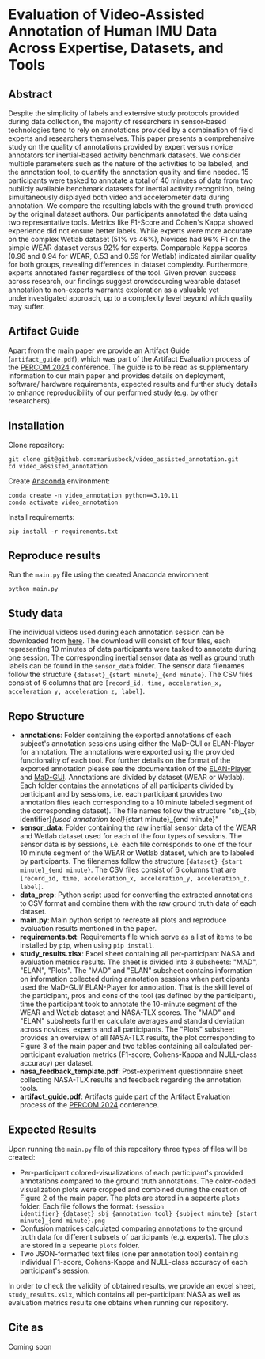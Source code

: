 # Evaluation of Video-Assisted Annotation of Human IMU Data Across Expertise, Datasets, and Tools

## Abstract
Despite the simplicity of labels and extensive study protocols provided during data collection, the majority of researchers in sensor-based technologies tend to rely on annotations provided by a combination of field experts and researchers themselves. This paper presents a comprehensive study on the quality of annotations provided by expert versus novice annotators for inertial-based activity benchmark datasets. We consider multiple parameters such as the nature of the activities to be labeled, and the annotation tool, to quantify the annotation quality and time needed. 15 participants were tasked to annotate a total of 40 minutes of data from two publicly available benchmark datasets for inertial activity recognition, being simultaneously displayed both video and accelerometer data during annotation. We compare the resulting labels with the ground truth provided by the original dataset authors. Our participants annotated the data using two representative tools. Metrics like F1-Score and Cohen's Kappa showed experience did not ensure better labels. While experts were more accurate on the complex Wetlab dataset (51\% vs 46\%), Novices had 96\% F1 on the simple WEAR dataset versus 92\% for experts. Comparable Kappa scores (0.96 and 0.94 for WEAR, 0.53 and 0.59 for Wetlab) indicated similar quality for both groups, revealing differences in dataset complexity. Furthermore, experts annotated faster regardless of the tool. Given proven success across research, our findings suggest crowdsourcing wearable dataset annotation to non-experts warrants exploration as a valuable yet underinvestigated approach, up to a complexity level beyond which quality may suffer.

## Artifact Guide

Apart from the main paper we provide an Artifact Guide (`artifact_guide.pdf`), which was part of the Artifact Evaluation process of the [PERCOM 2024](https://www.percom.org/) conference. The guide is to be read as supplementary information to our main paper and provides details on deployment, software/ hardware requirements, expected results and further study details to enhance reproducibility of our performed study (e.g. by other researchers).

## Installation

Clone repository:

```
git clone git@github.com:mariusbock/video_assisted_annotation.git
cd video_assisted_annotation
```

Create [Anaconda](https://www.anaconda.com/products/distribution) environment:

```
conda create -n video_annotation python==3.10.11
conda activate video_annotation
```

Install requirements:
```
pip install -r requirements.txt
```

## Reproduce results

Run the `main.py` file using the created Anaconda enviromnent
```
python main.py
```

## Study data
The individual videos used during each annotation session can be downloaded from [here](https://uni-siegen.sciebo.de/s/2XyAF6wLq8CgEsR). The download will consist of four files, each representing 10 minutes of data participants were tasked to annotate during one session. The corresponding inertial sensor data as well as ground truth labels can be found in the `sensor_data` folder. The sensor data filenames follow the structure `{dataset}_{start minute}_{end minute}`. The CSV files consist of 6 columns that are `[record_id, time, acceleration_x, acceleration_y, acceleration_z, label]`.

## Repo Structure
- **annotations**: Folder containing the exported annotations of each subject's annotation sessions using either the MaD-GUI or ELAN-Player for annotation. The annotations were exported using the provided functionality of each tool. For further details on the format of the exported annotation please see the documentation of the [ELAN-Player](https://www.mpi.nl/corpus/html/elan/ch04s03s02.html) and [MaD-GUI](https://mad-gui.readthedocs.io/). Annotations are divided by dataset (WEAR or Wetlab). Each folder contains the annotations of all participants divided by participant and by sessions, i.e. each participant provides two annotation files (each corresponding to a 10 minute labeled segment of the corresponding dataset). The file names follow the structure "sbj_{sbj identifier}_{used annotation tool}_{start minute}_{end minute}"
- **sensor\_data**: Folder containing the raw inertial sensor data of the WEAR and Wetlab dataset used for each of the four types of sessions. The sensor data is by sessions, i.e. each file corresponds to one of the four 10 minute segment of the WEAR or Wetlab dataset, which are to labeled by participants. The filenames follow the structure `{dataset}_{start minute}_{end minute}`. The CSV files consist of 6 columns that are `[record_id, time, acceleration_x, acceleration_y, acceleration_z, label]`.
- **data\_prep**: Python script used for converting the extracted annotations to CSV format and combine them with the raw ground truth data of each dataset.
- **main.py**: Main python script to recreate all plots and reproduce evaluation results mentioned in the paper.
- **requirements.txt**: Requirements file which serve as a list of items to be installed by `pip`, when using `pip install`.
- **study\_results.xlsx**: Excel sheet containing all per-participant NASA and evaluation metrics results. The sheet is divided into 3 subsheets: "MAD", "ELAN", "Plots". The "MAD" and "ELAN" subsheet contains information on information collected during annotation sessions when participants used the MaD-GUI/ ELAN-Player for annotation. That is the skill level of the participant, pros and cons of the tool (as defined by the participant), time the participant took to annotate the 10-minute segment of the WEAR and Wetlab dataset and NASA-TLX scores. The "MAD" and "ELAN" subsheets further calculate averages and standard deviation across novices, experts and all participants. The "Plots" subsheet provides an overview of all NASA-TLX results, the plot corresponding to Figure 3 of the main paper and two tables containing all calculated per-participant evaluation metrics (F1-score, Cohens-Kappa and NULL-class accuracy) per dataset.
- **nasa\_feedback\_template.pdf**: Post-experiment questionnaire sheet collecting NASA-TLX results and feedback regarding the annotation tools.
- **artifact_guide.pdf**: Artifacts guide part of the Artifact Evaluation process of the [PERCOM 2024](https://www.percom.org/) conference. 

## Expected Results
Upon running the `main.py` file of this repository three types of files will be created:
- Per-participant colored-visualizations of each participant's provided annotations compared to the ground truth annotations. The color-coded visualization plots were cropped and combined during the creation of Figure 2 of the main paper. The plots are stored in a sepearte `plots` folder. Each file follows the format: `{session identifier}_{dataset}_sbj_{annotation tool}_{subject minute}_{start minute}_{end minute}.png`
- Confusion matrices calculated comparing annotations to the ground truth data for different subsets of participants (e.g. experts). The plots are stored in a sepearte `plots` folder.
- Two JSON-formatted text files (one per annotation tool) containing individual F1-score, Cohens-Kappa and NULL-class accuracy of each participant's session.

In order to check the validity of obtained results, we provide an excel sheet, `study_results.xslx`, which contains all per-participant NASA as well as evaluation metrics results one obtains when running our repository. 

## Cite as
Coming soon
